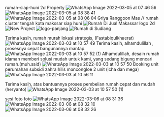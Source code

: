 rumah-siap-huni
2d Property
![WhatsApp Image 2022-03-05 at 07 46 56](https://user-images.githubusercontent.com/100977530/156860236-1c3a00c5-53fd-4261-8143-3d0fc2eb9cbc.jpeg)
![WhatsApp Image 2022-03-05 at 08 38 41](https://user-images.githubusercontent.com/100977530/156862538-7145eda5-cf70-4cea-99d4-17bc589dfa82.jpeg)
![WhatsApp Image 2022-03-05 at 08 06 04](https://user-images.githubusercontent.com/100977530/156862920-4f30bfce-3915-4bed-baae-6424e6d40fbe.jpeg)
Griya Ranggoon Mas // rumah cluster tengah kota makssar siap huni
![Rumah Di Jual Makassar](https://user-images.githubusercontent.com/100977530/156880726-5ef1780b-2e5b-489a-9b17-0ce23fa8bd44.jpeg)
logo 2d
![New Project](https://user-images.githubusercontent.com/100977530/156880774-731974be-7212-43b1-a73d-9728e9a18414.png)
![logo-panjang](https://user-images.githubusercontent.com/100977530/156880786-ea805890-7a62-453e-8f10-28e1d1e836d1.png)
![Rumah di Sudiang](https://user-images.githubusercontent.com/100977530/156888681-c51ceac6-6602-4351-a495-e99ac04227ec.jpeg)

Terima kasih, rumah murah lokasi strategis, (Fastabiqulkhaerat)
![WhatsApp Image 2022-03-03 at 10 57 49](https://user-images.githubusercontent.com/100977530/156889417-4f6cd736-a09d-4540-b1db-d38af7c660a9.jpeg)
Terima kasih, alhamdulillah , prosesnya cepat bangunannya mantap.
![WhatsApp Image 2022-03-03 at 10 57 52 (1)](https://user-images.githubusercontent.com/100977530/156889475-0e065012-6ddc-4cb9-8906-cb4e72c8367e.jpeg)
Alhamdulillah, desain rumah idaman memberi solusi mudah untuk kami, yang sedang bigung mencari rumah.(muh.said)
![WhatsApp Image 2022-03-03 at 10 57 50](https://user-images.githubusercontent.com/100977530/156889526-3df7f8be-3003-44e0-a9f5-5decbff5c34e.jpeg)
Booking unit perumahan subsidi zahra hills moncongloe 2 unit (icha dan mega) 
![WhatsApp Image 2022-03-03 at 10 56 11](https://user-images.githubusercontent.com/100977530/156889570-e25bf1b7-d1f5-4e7e-8a4a-47fda733a2a1.jpeg)

Terima kasih, atas bantuannya proses pembelian rumah cepat dan mudah (heryanto)
![WhatsApp Image 2022-03-03 at 10 57 50 (1)](https://user-images.githubusercontent.com/100977530/156889772-d687d479-8f5c-4973-9aa4-84037943c8d0.jpeg)


sesi foto foto
![WhatsApp Image 2022-03-06 at 08 31 36](https://user-images.githubusercontent.com/100977530/156905508-a66c26d6-98c5-4140-80ce-442c4a3920b8.jpeg)
![WhatsApp Image 2022-03-06 at 08 32 10](https://user-images.githubusercontent.com/100977530/156905515-9dce60ff-adf7-408a-bfc9-fb779ca9f31b.jpeg)
![WhatsApp Image 2022-03-06 at 08 32 26](https://user-images.githubusercontent.com/100977530/156905516-c5962a80-313e-4ddd-8fae-a2fe918d2282.jpeg)

